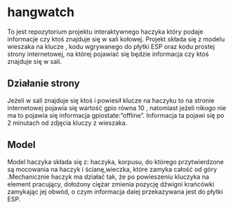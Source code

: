 # hangwatch
To jest repozytorium projektu interaktywnego haczyka który podaje informacje czy ktoś znajduje się w sali kołowej. 
Projekt składa się z modelu wieszaka na klucze , kodu wgrywanego do płytki ESP oraz kodu prostej strony internetowej,
na której pojawiać się będzie informacja czy ktoś znajduje się w sali.

 ## Działanie strony
 Jeżeli w sali znajduje się ktoś i powiesił klucze na haczyku to na stronie internetowej pojawia się wartość gpio równa 10 
, natomiast jeżeli nikogo nie ma to pojawia się informacja gpiostate:”offline”. Informacja ta pojawi się po 2 minutach od zdjęcia kluczy z wieszaka.
 ## Model
 Model haczyka składa się z: haczyka, korpusu, do którego przytwierdzone są mocowania na haczyk i ścianę,wieczka, które zamyka całość od góry 
.Mechanicznie haczyk ma działać tak, że po powieszeniu kluczyka na element pracujący, dołożony ciężar zmienia pozycję dźwigni krańcówki zamykając jej obwód,
o czym informacja dalej przekazywana jest do płytki ESP.

